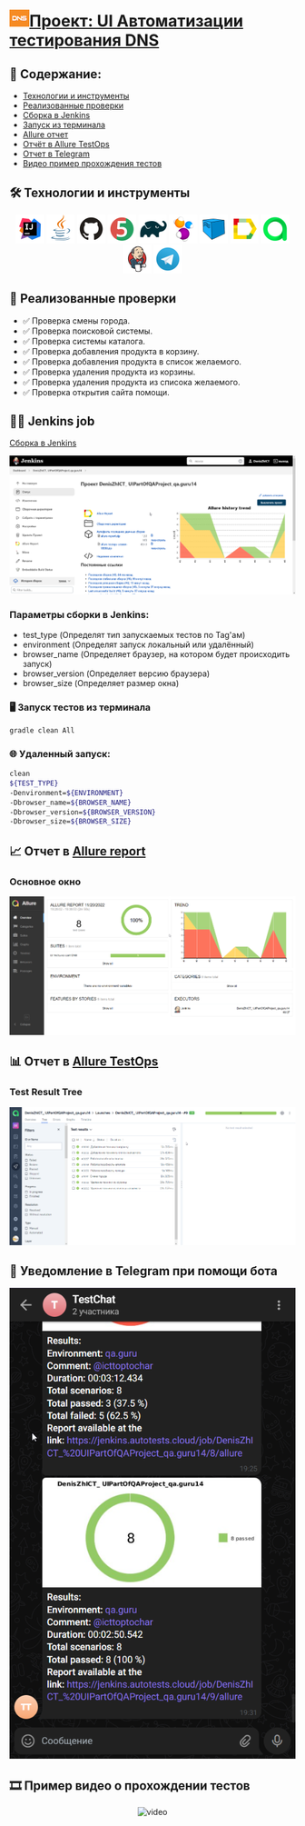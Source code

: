 # <a target="_blank" href="https://www.dns-shop.ru"><img src="images/screen/DNS.png" alt="DNS" width="35" height="30"/>Проект: UI Автоматизации тестирования DNS</a>

## :scroll: Содержание:

- [Технологии и инструменты](#hammer_and_wrench-технологии-и-инструменты)
- [Реализованные проверки](#memo-реализованные-проверки)
- [Сборка в Jenkins](#man_technologist-jenkins-job)
- [Запуск из терминала](#desktop_computer-Запуск-тестов-из-терминала)
- [Allure отчет](#chart_with_upwards_trend-отчет-в-allure-report)
- [Отчёт в Allure TestOps](#bar_chart-отчет-в-allure-testops)
- [Отчет в Telegram](#grapes-уведомление-в-telegram-при-помощи-бота)
- [Видео пример прохождения тестов](#film_strip-пример-видео-о-прохождении-тестов)

## :hammer_and_wrench: Технологии и инструменты

<p align="center">
<a href="https://www.jetbrains.com/idea/"><img src="images/logo/Intelij_IDEA.svg" width="50" height="50"  alt="IDEA"/></a>
<a href="https://www.java.com/"><img src="images/logo/Java.svg" width="50" height="50"  alt="Java"/></a>
<a href="https://github.com/"><img src="images/logo/GitHub.svg" width="50" height="50"  alt="Github"/></a>
<a href="https://junit.org/junit5/"><img src="images/logo/JUnit5.svg" width="50" height="50"  alt="JUnit 5"/></a>
<a href="https://gradle.org/"><img src="images/logo/Gradle.svg" width="50" height="50"  alt="Gradle"/></a>
<a href="https://selenide.org/"><img src="images/logo/Selenide.svg" width="50" height="50"  alt="Selenide"/></a>
<a href="https://aerokube.com/selenoid/"><img src="images/logo/Selenoid.svg" width="50" height="50"  alt="Selenoid"/></a>
<a href="https://github.com/allure-framework/allure2"><img src="images/logo/Allure_Report.svg" width="50" height="50"  alt="Allure"/></a>
<a href="https://qameta.io"><img src="images/logo/Allure_TO.svg" width="50" height="50"  alt="Allure TestOps"/></a>
<a href="https://www.jenkins.io/"><img src="images/logo/Jenkins.svg" width="50" height="50"  alt="Jenkins"/></a>
<a href="https://telegram.org"><img src="images/logo/Telegram.svg" width="50" height="50"  alt="Telegram"/></a>
</p>

## :memo: Реализованные проверки

- :white_check_mark: Проверка смены города.
- :white_check_mark: Проверка поисковой системы.
- :white_check_mark: Проверка системы каталога.
- :white_check_mark: Проверка добавления продукта в корзину.
- :white_check_mark: Проверка добавления продукта в список желаемого.
- :white_check_mark: Проверка удаления продукта из корзины.
- :white_check_mark: Проверка удаления продукта из списока желаемого.
- :white_check_mark: Проверка открытия сайта помощи.

## :man_technologist: Jenkins job

<a target="_blank" href="https://jenkins.autotests.cloud/job/DenisZhICT_%20UIPartOfQAProject_qa.guru14/">Сборка в Jenkins</a>
<p align="center">
<img src="images/screen/jenkins_job.png" alt="Jenkins"/>
</p>

### Параметры сборки в Jenkins:

* test_type (Определят тип запускаемых тестов по Tag'ам)
* environment (Определят запуск локальный или удалённый)
* browser_name (Определяет браузер, на котором будет происходить запуск)
* browser_version (Определяет версию браузера)
* browser_size (Определяет размер окна)

### :desktop_computer: Запуск тестов из терминала

```bash
gradle clean All
```

### :globe_with_meridians: Удаленный запуск:

```bash
clean 
${TEST_TYPE} 
-Denvironment=${ENVIRONMENT}
-Dbrowser_name=${BROWSER_NAME}
-Dbrowser_version=${BROWSER_VERSION}
-Dbrowser_size=${BROWSER_SIZE}
```

## :chart_with_upwards_trend: Отчет в <a target="_blank" href="https://jenkins.autotests.cloud/job/DenisZhICT_%20UIPartOfQAProject_qa.guru14/9/allure/">Allure report</a>

### Основное окно

<p align="center">
<img title="Allure Overview Dashboard" src="images/screen/allure_main.png">
</p>

## :bar_chart: Отчет в <a target="_blank" href="https://allure.autotests.cloud/launch/16977/tree?treeId=0">Allure TestOps</a>

### Test Result Tree

<p align="center">
<img title="Allure Test Ops Overview TaskList" src="images/screen/allure_to.png">
</p>

## :grapes: Уведомление в Telegram при помощи бота

<p align="center">
<img title="Allure Overview Dashboard" src="images/screen/allure_telegram.png">
</p>

## :film_strip: Пример видео о прохождении тестов

<p align="center">
<img title="Selenoid Video" src="images/gif/video1.gif" width="250" height="153"  alt="video">
</p>